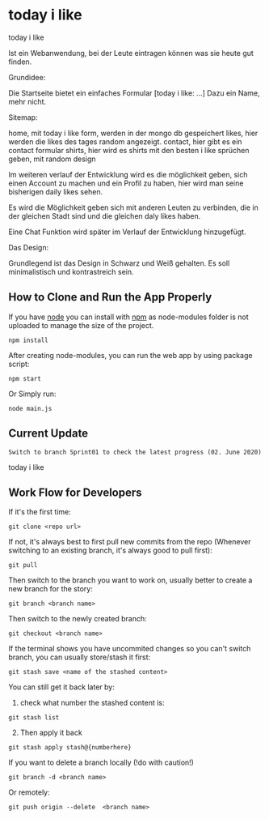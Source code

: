 # today i like

today i like

Ist ein Webanwendung, bei der Leute eintragen können was sie heute gut finden.

Grundidee:

Die Startseite bietet ein einfaches Formular [today i like: …]
Dazu ein Name, mehr nicht.

Sitemap:

home, mit today i like form, werden in der mongo db gespeichert
likes, hier werden die likes des tages random angezeigt.
contact, hier gibt es ein contact formular
shirts, hier wird es shirts mit den besten i like sprüchen geben, mit random design

Im weiteren verlauf der Entwicklung wird es die möglichkeit geben, sich einen Account zu machen und ein Profil zu haben, hier wird man seine bisherigen daily likes sehen.

Es wird die Möglichkeit geben sich mit anderen Leuten zu verbinden, die in der gleichen Stadt sind und die gleichen daly likes haben.

Eine Chat Funktion wird später im Verlauf der Entwicklung hinzugefügt.

Das Design:

Grundlegend ist das Design in Schwarz und Weiß gehalten.
Es soll minimalistisch und kontrastreich sein.


## How to Clone and Run the App Properly
If you have [node](http://nodejs.org/) you can install with [npm](http://npmjs.org) as node-modules folder is not uploaded to manage the size of the project.
```
npm install
```
After creating node-modules, you can run the web app by using package script:
```
npm start
```
Or Simply run:
```
node main.js
```

## Current Update
```
Switch to branch Sprint01 to check the latest progress (02. June 2020)
```
today i like


## Work Flow for Developers
If it's the first time:
```
git clone <repo url>
```
If not, it's always best to first pull new commits from the repo (Whenever switching to an existing branch, it's always good to pull first):
```
git pull
```
Then switch to the branch you want to work on, usually better to create a new branch for the story:
```
git branch <branch name>
```
Then switch to the newly created branch:
```
git checkout <branch name>
```
If the terminal shows you have uncommited changes so you can't switch branch, you can usually store/stash it first:
```
git stash save <name of the stashed content>
```
You can still get it back later by:
1. check what number the stashed content is:
```
git stash list
```
2. Then apply it back
```
git stash apply stash@{numberhere}
```
If you want to delete a branch locally (!do with caution!)
```
git branch -d <branch name>
```
Or remotely:
```
git push origin --delete  <branch name>
```
